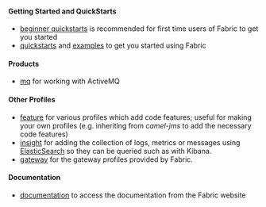 #### Getting Started and QuickStarts

* [beginner quickstarts](/fabric/profiles/quickstarts/karaf/beginner) is recommended for first time users of Fabric to get you started
* [quickstarts](/fabric/profiles/quickstarts) and [examples](/fabric/profiles/example) to get you started using Fabric

#### Products

* [mq](/fabric/profiles/mq) for working with ActiveMQ

<!--- * [jboss](/fabric/profiles/jboss) for the profiles for running various [JBoss Products](http://www.jboss.org/products) -->

#### Other Profiles

<!--- * [cloud](/fabric/profiles/cloud) for various profiles for working with [jclouds](http://jclouds.apache.org/) like OpenStack and EC2 -->

* [feature](/fabric/profiles/feature) for various profiles which add code features; useful for making your own profiles (e.g. inheriting from *camel-jms* to add the necessary code features)
* [insight](/fabric/profiles/insight) for adding the collection of logs, metrics or messages using [ElasticSearch](http://www.elasticsearch.org/) so they can be queried such as with Kibana.
* [gateway](/fabric/profiles/gateway) for the gateway profiles provided by Fabric.
<!--- * [openshift](/fabric/profiles/openshift) for various profiles which runs on the [OpenShift](https://www.openshift.com/) cloud. -->


#### Documentation

* [documentation](http://fabric8.io/gitbook/index.html) to access the documentation from the Fabric website

